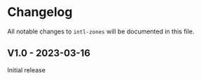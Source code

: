 # Changelog

All notable changes to `intl-zones` will be documented in this file.

## V1.0 - 2023-03-16

Initial release
